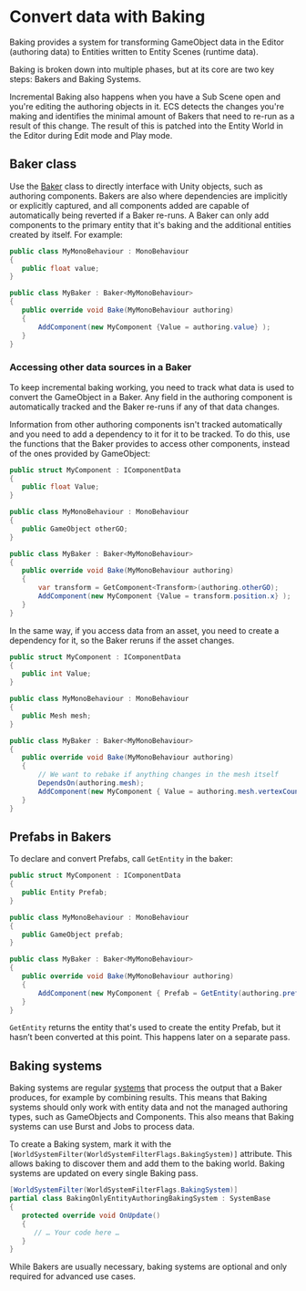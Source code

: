 # Convert data with Baking 

Baking provides a system for transforming GameObject data in the Editor (authoring data) to Entities written to Entity Scenes (runtime data). 

Baking is broken down into multiple phases, but at its core are two key steps: Bakers and Baking Systems.

Incremental Baking also happens when you have a Sub Scene open and you're editing the authoring objects in it. ECS detects the changes you're making and identifies the minimal amount of Bakers that need to re-run as a result of this change. The result of this is patched into the Entity World in the Editor during Edit mode and Play mode.

## Baker class

Use the [Baker](xref:Unity.Entities.Baker`1) class to directly interface with Unity objects, such as authoring components. Bakers are also where dependencies are implicitly or explicitly captured, and all components added are capable of automatically being reverted if a Baker re-runs. A Baker can only add components to the primary entity that it's baking and the additional entities created by itself. For example:

```c#
public class MyMonoBehaviour : MonoBehaviour
{
   public float value;
}

public class MyBaker : Baker<MyMonoBehaviour>
{
   public override void Bake(MyMonoBehaviour authoring)
   {
       AddComponent(new MyComponent {Value = authoring.value} );
   }
}
```

### Accessing other data sources in a Baker

To keep incremental baking working, you need to track what data is used to convert the GameObject in a Baker. Any field in the authoring component is automatically tracked and the Baker re-runs if any of that data changes.

Information from other authoring components isn't tracked automatically and you need to add a dependency to it for it to be tracked. To do this, use the functions that the Baker provides to access other components, instead of the ones provided by GameObject:

```c#
public struct MyComponent : IComponentData
{
   public float Value;
}

public class MyMonoBehaviour : MonoBehaviour
{
   public GameObject otherGO;
}

public class MyBaker : Baker<MyMonoBehaviour>
{
   public override void Bake(MyMonoBehaviour authoring)
   {
       var transform = GetComponent<Transform>(authoring.otherGO);
       AddComponent(new MyComponent {Value = transform.position.x} );
   }
}
```

In the same way, if you access data from an asset, you need to create a dependency for it, so the Baker reruns if the asset changes. 

```c#
public struct MyComponent : IComponentData
{
   public int Value;
}

public class MyMonoBehaviour : MonoBehaviour
{
   public Mesh mesh;
}

public class MyBaker : Baker<MyMonoBehaviour>
{
   public override void Bake(MyMonoBehaviour authoring)
   {
       // We want to rebake if anything changes in the mesh itself
       DependsOn(authoring.mesh);
       AddComponent(new MyComponent { Value = authoring.mesh.vertexCount } );
   }
}
```

## Prefabs in Bakers
To declare and convert Prefabs, call `GetEntity` in the baker:

```c#
public struct MyComponent : IComponentData
{
   public Entity Prefab;
}

public class MyMonoBehaviour : MonoBehaviour
{
   public GameObject prefab;
}

public class MyBaker : Baker<MyMonoBehaviour>
{
   public override void Bake(MyMonoBehaviour authoring)
   {
       AddComponent(new MyComponent { Prefab = GetEntity(authoring.prefab) } );
   }
}
```

`GetEntity` returns the entity that's used to create the entity Prefab, but it hasn’t been converted at this point. This happens later on a separate pass.

## Baking systems

Baking systems are regular [systems](concepts-systems.md) that process the output that a Baker produces, for example by combining results. This means that Baking systems should only work with entity data and not the managed authoring types, such as GameObjects and Components. This also means that Baking systems can use Burst and Jobs to process data.

To create a Baking system, mark it with the `[WorldSystemFilter(WorldSystemFilterFlags.BakingSystem)]` attribute. This allows baking to discover them and add them to the baking world. Baking systems are updated on every single Baking pass.

```c#
[WorldSystemFilter(WorldSystemFilterFlags.BakingSystem)]
partial class BakingOnlyEntityAuthoringBakingSystem : SystemBase
{
   protected override void OnUpdate()
   {
      // … Your code here …
   }
}
```

While Bakers are usually necessary, baking systems are optional and only required for advanced use cases.
